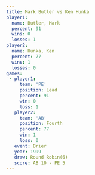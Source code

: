 ```yaml
---
title: Mark Butler vs Ken Hunka
player1:            
  name: Butler, Mark
  percent: 91       
  wins: 0           
  losses: 1         
player2:            
  name: Hunka, Ken  
  percent: 77       
  wins: 1           
  losses: 0         
games:
 - player1:        
     team: 'PE'    
     position: Lead
     percent: 91   
     win: 0        
     loss: 1       
   player2:          
     team: 'AB'      
     position: Fourth
     percent: 77     
     win: 1          
     loss: 0         
   event: Brier        
   year: 1999          
   draw: Round Robin(6)
   score: AB 10 - PE 5 
---
```

